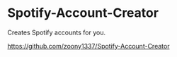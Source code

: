 # Spotify-Account-Creator
Creates Spotify accounts for you.

https://github.com/zoony1337/Spotify-Account-Creator
